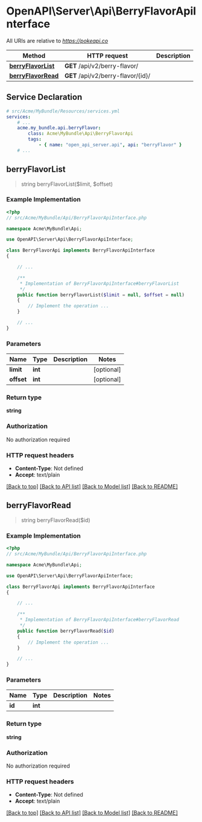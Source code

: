 # OpenAPI\Server\Api\BerryFlavorApiInterface

All URIs are relative to *https://pokeapi.co*

Method | HTTP request | Description
------------- | ------------- | -------------
[**berryFlavorList**](BerryFlavorApiInterface.md#berryFlavorList) | **GET** /api/v2/berry-flavor/ | 
[**berryFlavorRead**](BerryFlavorApiInterface.md#berryFlavorRead) | **GET** /api/v2/berry-flavor/{id}/ | 


## Service Declaration
```yaml
# src/Acme/MyBundle/Resources/services.yml
services:
    # ...
    acme.my_bundle.api.berryFlavor:
        class: Acme\MyBundle\Api\BerryFlavorApi
        tags:
            - { name: "open_api_server.api", api: "berryFlavor" }
    # ...
```

## **berryFlavorList**
> string berryFlavorList($limit, $offset)



### Example Implementation
```php
<?php
// src/Acme/MyBundle/Api/BerryFlavorApiInterface.php

namespace Acme\MyBundle\Api;

use OpenAPI\Server\Api\BerryFlavorApiInterface;

class BerryFlavorApi implements BerryFlavorApiInterface
{

    // ...

    /**
     * Implementation of BerryFlavorApiInterface#berryFlavorList
     */
    public function berryFlavorList($limit = null, $offset = null)
    {
        // Implement the operation ...
    }

    // ...
}
```

### Parameters

Name | Type | Description  | Notes
------------- | ------------- | ------------- | -------------
 **limit** | **int**|  | [optional]
 **offset** | **int**|  | [optional]

### Return type

**string**

### Authorization

No authorization required

### HTTP request headers

 - **Content-Type**: Not defined
 - **Accept**: text/plain

[[Back to top]](#) [[Back to API list]](../../README.md#documentation-for-api-endpoints) [[Back to Model list]](../../README.md#documentation-for-models) [[Back to README]](../../README.md)

## **berryFlavorRead**
> string berryFlavorRead($id)



### Example Implementation
```php
<?php
// src/Acme/MyBundle/Api/BerryFlavorApiInterface.php

namespace Acme\MyBundle\Api;

use OpenAPI\Server\Api\BerryFlavorApiInterface;

class BerryFlavorApi implements BerryFlavorApiInterface
{

    // ...

    /**
     * Implementation of BerryFlavorApiInterface#berryFlavorRead
     */
    public function berryFlavorRead($id)
    {
        // Implement the operation ...
    }

    // ...
}
```

### Parameters

Name | Type | Description  | Notes
------------- | ------------- | ------------- | -------------
 **id** | **int**|  |

### Return type

**string**

### Authorization

No authorization required

### HTTP request headers

 - **Content-Type**: Not defined
 - **Accept**: text/plain

[[Back to top]](#) [[Back to API list]](../../README.md#documentation-for-api-endpoints) [[Back to Model list]](../../README.md#documentation-for-models) [[Back to README]](../../README.md)

